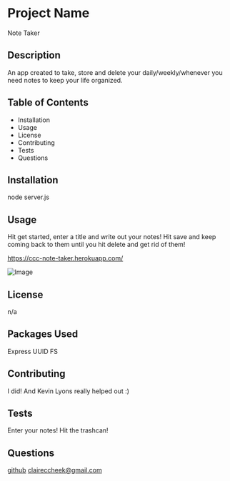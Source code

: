   # Project Name
  Note Taker
  
  ## Description
  An app created to take, store and delete your daily/weekly/whenever you need notes to keep your life organized.
  
  ## Table of Contents
  
  * Installation
  * Usage
  * License
  * Contributing
  * Tests
  * Questions
  
  ## Installation
  node server.js
  
  ## Usage
  Hit get started, enter a title and write out your notes! Hit save and keep coming back to them until you hit delete and get rid of them!

  https://ccc-note-taker.herokuapp.com/

  ![Image](https://media.giphy.com/media/MnzrI3t6It85litWbt/giphy.gif)
  
  ## License
  n/a

 ## Packages Used
  Express
  UUID 
  FS

  ## Contributing
  I did! And Kevin Lyons really helped out :)
  
  ## Tests
  Enter your notes! Hit the trashcan!
  
  ## Questions
  [github](http://www.github.com/cccheek)
  claireccheek@gmail.com